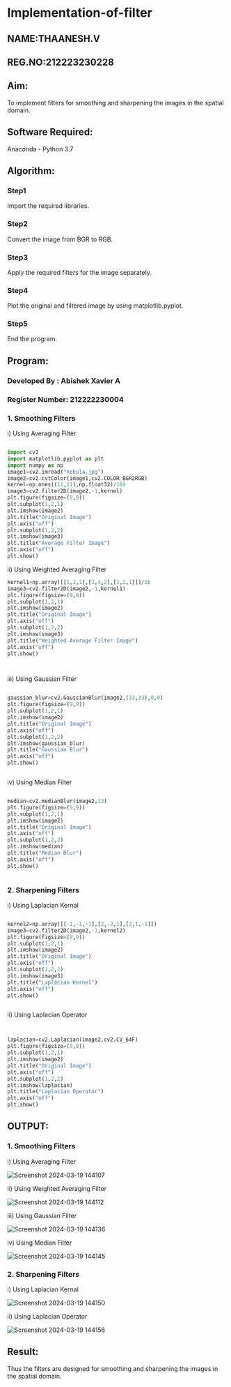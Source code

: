 # Implementation-of-filter
## NAME:THAANESH.V
## REG.NO:212223230228
## Aim:
To implement filters for smoothing and sharpening the images in the spatial domain.

## Software Required:
Anaconda - Python 3.7

## Algorithm:
### Step1
Import the required libraries.


### Step2
Convert the image from BGR to RGB.


### Step3
Apply the required filters for the image separately.


### Step4
Plot the original and filtered image by using matplotlib.pyplot.


### Step5
End the program.


## Program:
### Developed By   : Abishek Xavier A
### Register Number: 212222230004
### 1. Smoothing Filters

i) Using Averaging Filter
```Python

import cv2
import matplotlib.pyplot as plt
import numpy as np
image1=cv2.imread("nebula.jpg")
image2=cv2.cvtColor(image1,cv2.COLOR_BGR2RGB)
kernel=np.ones((11,11),np.float32)/169
image3=cv2.filter2D(image2,-1,kernel)
plt.figure(figsize=(9,9))
plt.subplot(1,2,1)
plt.imshow(image2)
plt.title("Original Image")
plt.axis("off")
plt.subplot(1,2,2)
plt.imshow(image3)
plt.title("Average Filter Image")
plt.axis("off")
plt.show()

```
ii) Using Weighted Averaging Filter
```Python
kernel1=np.array([[1,2,1],[2,4,2],[1,2,1]])/16
image3=cv2.filter2D(image2,-1,kernel1)
plt.figure(figsize=(9,9))
plt.subplot(1,2,1)
plt.imshow(image2)
plt.title("Original Image")
plt.axis("off")
plt.subplot(1,2,2)
plt.imshow(image3)
plt.title("Weighted Average Filter Image")
plt.axis("off")
plt.show()




```
iii) Using Gaussian Filter
```Python

gaussian_blur=cv2.GaussianBlur(image2,(33,33),0,0)
plt.figure(figsize=(9,9))
plt.subplot(1,2,1)
plt.imshow(image2)
plt.title("Original Image")
plt.axis("off")
plt.subplot(1,2,2)
plt.imshow(gaussian_blur)
plt.title("Gaussian Blur")
plt.axis("off")
plt.show()



```

iv) Using Median Filter
```Python

median=cv2.medianBlur(image2,13)
plt.figure(figsize=(9,9))
plt.subplot(1,2,1)
plt.imshow(image2)
plt.title("Original Image")
plt.axis("off")
plt.subplot(1,2,2)
plt.imshow(median)
plt.title("Median Blur")
plt.axis("off")
plt.show()



```

### 2. Sharpening Filters
i) Using Laplacian Kernal
```Python

kernel2=np.array([[-1,-1,-1],[2,-2,1],[2,1,-1]])
image3=cv2.filter2D(image2,-1,kernel2)
plt.figure(figsize=(9,9))
plt.subplot(1,2,1)
plt.imshow(image2)
plt.title("Original Image")
plt.axis("off")
plt.subplot(1,2,2)
plt.imshow(image3)
plt.title("Laplacian Kernel")
plt.axis("off")
plt.show()



```
ii) Using Laplacian Operator
```Python


laplacian=cv2.Laplacian(image2,cv2.CV_64F)
plt.figure(figsize=(9,9))
plt.subplot(1,2,1)
plt.imshow(image2)
plt.title("Original Image")
plt.axis("off")
plt.subplot(1,2,2)
plt.imshow(laplacian)
plt.title("Laplacian Operator")
plt.axis("off")
plt.show()


```

## OUTPUT:
### 1. Smoothing Filters
i) Using Averaging Filter

![Screenshot 2024-03-19 144107](https://github.com/AbishekAnand15/Implementation-of-filter/assets/118706942/071a94f7-1c98-4cc5-aa51-da1084d64274)

ii) Using Weighted Averaging Filter

![Screenshot 2024-03-19 144112](https://github.com/AbishekAnand15/Implementation-of-filter/assets/118706942/4ebdd6e6-e027-41da-a476-6ddf2cf3d51f)

iii) Using Gaussian Filter

![Screenshot 2024-03-19 144136](https://github.com/AbishekAnand15/Implementation-of-filter/assets/118706942/59b7b210-b6d9-4631-9991-94c2c99e090b)

iv) Using Median Filter

![Screenshot 2024-03-19 144145](https://github.com/AbishekAnand15/Implementation-of-filter/assets/118706942/96f13828-7803-4313-ba03-a813f355ef9a)


### 2. Sharpening Filters

i) Using Laplacian Kernal

![Screenshot 2024-03-19 144150](https://github.com/AbishekAnand15/Implementation-of-filter/assets/118706942/a148ef5c-5076-4c92-bf00-33f3dbece1d0)

ii) Using Laplacian Operator



![Screenshot 2024-03-19 144156](https://github.com/AbishekAnand15/Implementation-of-filter/assets/118706942/0b40c602-759c-4d7e-a010-e687067ec4af)

## Result:
Thus the filters are designed for smoothing and sharpening the images in the spatial domain.
